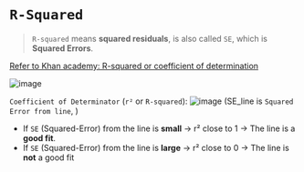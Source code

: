 # `R-Squared`
> `R-squared` means **squared residuals**, is also called `SE`, which is **Squared Errors**.

[Refer to Khan academy: R-squared or coefficient of determination](https://www.khanacademy.org/math/ap-statistics/bivariate-data-ap/modal/v/r-squared-or-coefficient-of-determination)

![image](https://user-images.githubusercontent.com/14041622/43886435-449b4764-9bee-11e8-9996-b05c33876e04.png)

`Coefficient of Determinator` (`r²` or `R-squared`):
![image](https://user-images.githubusercontent.com/14041622/43886827-8d98166c-9bef-11e8-8443-45a2830a67e9.png)
(SE_line is `Squared Error from line`, )

- If `SE` (Squared-Error) from the line is **small**   ->   r² close to 1   ->  The line is a **good fit**.
- If `SE` (Squared-Error) from the line is **large**   ->   r² close to 0   ->    The line is **not** a good fit